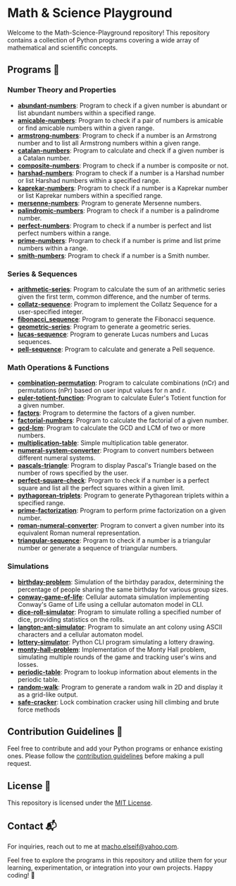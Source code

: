 # Math & Science Playground

Welcome to the Math-Science-Playground repository! This repository contains a collection of Python programs covering a wide array of mathematical and scientific concepts.

## Programs 🚀

### Number Theory and Properties
- [**abundant-numbers**](abundant-numbers/): Program to check if a given number is abundant or list abundant numbers within a specified range.
- [**amicable-numbers**](amicable-numbers/): Program to check if a pair of numbers is amicable or find amicable numbers within a given range.
- [**armstrong-numbers**](armstrong-numbers/): Program to check if a number is an Armstrong number and to list all Armstrong numbers within a given range.
- [**catalan-numbers**](catalan-numbers/): Program to calculate and check if a given number is a Catalan number.
- [**composite-numbers**](composite-numbers/): Program to check if a number is composite or not.
- [**harshad-numbers**](harshad-numbers/): Program to check if a number is a Harshad number or list Harshad numbers within a specified range.
- [**kaprekar-numbers**](kaprekar-numbers/): Program to check if a number is a Kaprekar number or list Kaprekar numbers within a specified range.
- [**mersenne-numbers**](mersenne-numbers/): Program to generate Mersenne numbers.
- [**palindromic-numbers**](palindromic-numbers/): Program to check if a number is a palindrome number.
- [**perfect-numbers**](perfect-numbers/): Program to check if a number is perfect and list perfect numbers within a range.
- [**prime-numbers**](prime-numbers/): Program to check if a number is prime and list prime numbers within a range.
- [**smith-numbers**](smith-numbers/): Program to check if a number is a Smith number.


### Series & Sequences
- [**arithmetic-series**](arithmetic-series/): Program to calculate the sum of an arithmetic series given the first term, common difference, and the number of terms.
- [**collatz-sequence**](collatz-sequence/): Program to implement the Collatz Sequence for a user-specified integer.
- [**fibonacci_sequence**](fibonacci_sequence/): Program to generate the Fibonacci sequence.
- [**geometric-series**](geometric-series/): Program to generate a geometric series.
- [**lucas-sequence**](lucas-sequence/): Program to generate Lucas numbers and Lucas sequences.
- [**pell-sequence**](pell-sequence/): Program to calculate and generate a Pell sequence.


### Math Operations & Functions
- [**combination-permutation**](combination-permutation/): Program to calculate combinations (nCr) and permutations (nPr) based on user input values for n and r.
- [**euler-totient-function**](euler-totient-function/): Program to calculate Euler's Totient function for a given number.
- [**factors**](factors/): Program to determine the factors of a given number.
- [**factorial-numbers**](factorial-numbers/): Program to calculate the factorial of a given number.
- [**gcd-lcm**](gcd-lcm/): Program to calculate the GCD and LCM of two or more numbers.
- [**multiplication-table**](multiplication-table/): Simple multiplication table generator.
- [**numeral-system-converter**](numeral-system-converter/): Program to convert numbers between different numeral systems.
- [**pascals-triangle**](pascals-triangle/): Program to display Pascal's Triangle based on the number of rows specified by the user.
- [**perfect-square-check**](perfect-square-check/): Program to check if a number is a perfect square and list all the perfect squares within a given limit.
- [**pythagorean-triplets**](pythagorean-triplets/): Program to generate Pythagorean triplets within a specified range.
- [**prime-factorization**](prime-factorization/): Program to perform prime factorization on a given number.
- [**roman-numeral-converter**](roman-numeral-converter/): Program to convert a given number into its equivalent Roman numeral representation.
- [**triangular-sequence**](triangular-sequence/): Program to check if a number is a triangular number or generate a sequence of triangular numbers.


### Simulations
- [**birthday-problem**](birthday-problem/): Simulation of the birthday paradox, determining the percentage of people sharing the same birthday for various group sizes.
- [**conway-game-of-life**](conway-game-of-life/): Cellular automata simulation implementing Conway's Game of Life using a cellular automaton model in CLI.
- [**dice-roll-simulator**](dice-roll-simulator/): Program to simulate rolling a specified number of dice, providing statistics on the rolls.
- [**langton-ant-simulator**](langton-ant-simulator/): Program to simulate an ant colony using ASCII characters and a cellular automaton model.
- [**lottery-simulator**](lottery-simulator/): Python CLI program simulating a lottery drawing.
- [**monty-hall-problem**](monty-hall-problem/): Implementation of the Monty Hall problem, simulating multiple rounds of the game and tracking user's wins and losses.
- [**periodic-table**](periodic-table/): Program to lookup information about elements in the periodic table.
- [**random-walk**](random-walk/): Program to generate a random walk in 2D and display it as a grid-like output.
- [**safe-cracker**](safe-cracker/): Lock combination cracker using hill climbing and brute force methods


## Contribution Guidelines 🌟
Feel free to contribute and add your Python programs or enhance existing ones. Please follow the [contribution guidelines](CONTRIBUTING.md) before making a pull request.


## License 📝

This repository is licensed under the [MIT License](LICENSE).


## Contact 📬

For inquiries, reach out to me at macho.elseif@yahoo.com.


Feel free to explore the programs in this repository and utilize them for your learning, experimentation, or integration into your own projects. Happy coding! 🧪